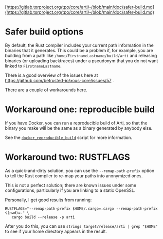 [https://gitlab.torproject.org/tpo/core/arti/-/blob/main/doc/safer-build.md](https://gitlab.torproject.org/tpo/core/arti/-/blob/main/doc/safer-build.md)

# Safer build options

By default,
the Rust compiler includes your current path information
in the binaries that it generates.
This could be a problem if,
for example, you are building from a path like
`/home/FirstnameLastname/build/arti`
and releasing binaries (or uploading backtraces)
under a pseudonym
that you do not want linked to `FirstnameLastname`.

There is a good overview of the issues here at
https://github.com/betrusted-io/xous-core/issues/57 .

There are a couple of workarounds here.

# Workaround one: reproducible build

If you have Docker,
you can run a reproducible build of Arti,
so that the binary you make will be the same
as a binary generated by anybody else.

See the
[`docker_reproducible_build`](../maint/docker_reproducible_build)
script for more information.

# Workaround two: RUSTFLAGS

As a quick-and-dirty solution,
you can use the `--remap-path-prefix` option
to tell the Rust compiler
to re-map your paths into anonymized ones.

This is not a perfect solution;
there are known issues under some configurations,
particularly if you are linking to a static OpenSSL.

Personally, I get good results from running:

```
RUSTFLAGS="--remap-path-prefix $HOME/.cargo=.cargo --remap-path-prefix $(pwd)=." \
   cargo build --release -p arti
```

After you do this, you can use
`strings target/release/arti | grep "$HOME"`
to see if your home directory appears in the result.
